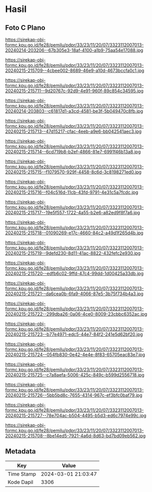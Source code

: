 # Hasil

## Foto C Plano

https://sirekap-obj-formc.kpu.go.id/fe28/pemilu/pdpr/33/23/11/20/07/3323112007013-20240214-203206--67b305e3-18af-4100-a1b9-75aa54e17088.jpg

https://sirekap-obj-formc.kpu.go.id/fe28/pemilu/pdpr/33/23/11/20/07/3323112007013-20240215-215709--4cbee002-8689-46e9-a10d-4673bccfa0c1.jpg

https://sirekap-obj-formc.kpu.go.id/fe28/pemilu/pdpr/33/23/11/20/07/3323112007013-20240215-215711--9d20767c-92d9-4e91-960f-89c854c34595.jpg

https://sirekap-obj-formc.kpu.go.id/fe28/pemilu/pdpr/33/23/11/20/07/3323112007013-20240214-203803--c61817d1-a3cd-4581-be3f-5b049470c8fb.jpg

https://sirekap-obj-formc.kpu.go.id/fe28/pemilu/pdpr/33/23/11/20/07/3323112007013-20240215-215713--47d15217-cfac-4eeb-a9e6-bb042541aec3.jpg

https://sirekap-obj-formc.kpu.go.id/fe28/pemilu/pdpr/33/23/11/20/07/3323112007013-20240215-215714--6cd719b8-b2ef-4866-81e7-6991f46b13a8.jpg

https://sirekap-obj-formc.kpu.go.id/fe28/pemilu/pdpr/33/23/11/20/07/3323112007013-20240215-215715--f1079570-929f-4458-8c6d-3c8198271ed0.jpg

https://sirekap-obj-formc.kpu.go.id/fe28/pemilu/pdpr/33/23/11/20/07/3323112007013-20240215-215716--f04c516d-11cb-43fd-9791-4e31c5a7fcdc.jpg

https://sirekap-obj-formc.kpu.go.id/fe28/pemilu/pdpr/33/23/11/20/07/3323112007013-20240215-215717--19e5f557-1722-4a55-b2e6-a82ed9f8f7a6.jpg

https://sirekap-obj-formc.kpu.go.id/fe28/pemilu/pdpr/33/23/11/20/07/3323112007013-20240215-215718--01090269-e17c-4660-84c2-a49d1f265d4b.jpg

https://sirekap-obj-formc.kpu.go.id/fe28/pemilu/pdpr/33/23/11/20/07/3323112007013-20240215-215719--9defd230-8d11-41ac-8822-432fefc2e930.jpg

https://sirekap-obj-formc.kpu.go.id/fe28/pemilu/pdpr/33/23/11/20/07/3323112007013-20240215-215720--edfb6c02-9ffd-47c4-99dd-1d00425a33db.jpg

https://sirekap-obj-formc.kpu.go.id/fe28/pemilu/pdpr/33/23/11/20/07/3323112007013-20240215-215721--da6cea0b-6fa9-4066-87e5-3b75f734b4a3.jpg

https://sirekap-obj-formc.kpu.go.id/fe28/pemilu/pdpr/33/23/11/20/07/3323112007013-20240215-215722--299dba26-0a06-4ce0-8009-23cbbc6352ac.jpg

https://sirekap-obj-formc.kpu.go.id/fe28/pemilu/pdpr/33/23/11/20/07/3323112007013-20240215-215723--b77e4971-edc5-44e7-84f2-241e5d62bf20.jpg

https://sirekap-obj-formc.kpu.go.id/fe28/pemilu/pdpr/33/23/11/20/07/3323112007013-20240215-215724--054fb830-0e42-4e4e-8f83-65705eac83e7.jpg

https://sirekap-obj-formc.kpu.go.id/fe28/pemilu/pdpr/33/23/11/20/07/3323112007013-20240215-215725--c7a8aefa-5006-425c-849c-b599d2556718.jpg

https://sirekap-obj-formc.kpu.go.id/fe28/pemilu/pdpr/33/23/11/20/07/3323112007013-20240215-215726--5bb5bd8c-7655-4314-967c-ef3bfc0baf79.jpg

https://sirekap-obj-formc.kpu.go.id/fe28/pemilu/pdpr/33/23/11/20/07/3323112007013-20240215-215727--78e704ac-b504-4495-b5d3-ed6c7974e99c.jpg

https://sirekap-obj-formc.kpu.go.id/fe28/pemilu/pdpr/33/23/11/20/07/3323112007013-20240215-215708--8be14ed5-7921-4a6d-8d63-bd7bd09eb562.jpg


## Metadata

| Key        | Value               |
| ---------- | ------------------- |
| Time Stamp | 2024-03-01 21:03:47 |
| Kode Dapil | 3306                |



